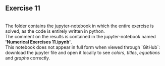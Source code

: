 ## Exercise 11

<br>
The folder contains the jupyter-notebook in which the entire exercise is solved, as the code is entirely written in python.<br>
The comment on the results is contained in the jupyter-notebook named <strong>'Numerical Exercises 11.ipynb'</strong>.<br>
This notebook does not appear in full form when viewed through `GitHub`: download the jupyter file and
open it locally to see <em>colors</em>, <em>titles</em>, <em>equations</em> and <em>graphs</em> correctly.
